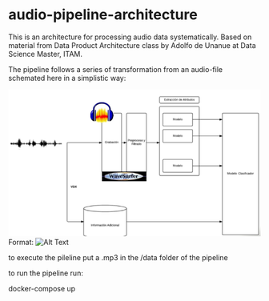 # audio-pipeline-architecture
This is an architecture for processing audio data systematically. Based on material from Data Product Architecture class by Adolfo de Unanue at Data Science Master, ITAM.

The pipeline follows a series of transformation from an audio-file schemated here in a simplistic way:


![GitHub Logo](/images/flow0.png)
Format: ![Alt Text](url)


to execute the pileline put a .mp3 in the /data folder of the pipeline

to run the pipeline run:

docker-compose up
